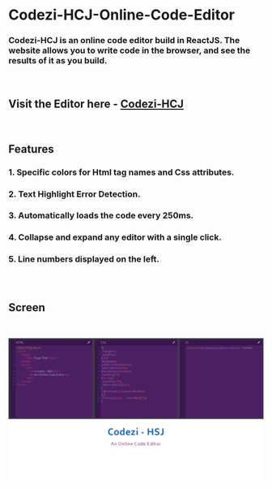 # Codezi-HCJ-Online-Code-Editor

### Codezi-HCJ is an online code editor build in ReactJS. The website allows you to write code in the browser, and see the results of it as you build. 

<br>

## Visit the Editor here - [Codezi-HCJ](https://onlinecodeeditor.web.app/)

<br>

## Features 


<h3> 1. Specific colors for Html tag names and Css attributes.</h3>
 <h3> 2. Text Highlight Error Detection.</h3>
<h3> 3. Automatically loads the code every 250ms.<h3>
 <h3>4. Collapse and expand any editor with a single click.<h3>
 <h3>5. Line numbers displayed on the left.<h3>


<br>

## Screen

<br>


![Screen](Screenshot/screen2.png)


